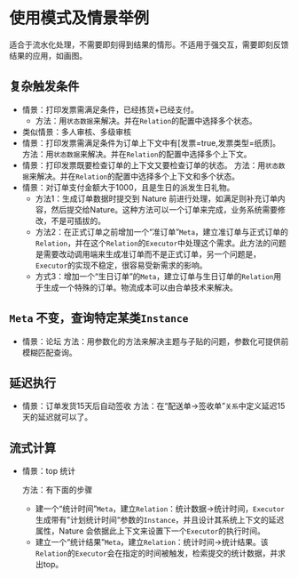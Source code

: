 # 使用模式及情景举例

适合于流水化处理，不需要即刻得到结果的情形。不适用于强交互，需要即刻反馈结果的应用，如画图。

## 复杂触发条件

- 情景：打印发票需满足条件，已经拣货+已经支付。
  - 方法：用`状态数据`来解决。并在`Relation`的配置中选择多个状态。
- 类似情景：多人审核、多级审核
- 情景：打印发票需满足条件为订单上下文中有[发票=true,发票类型=纸质]。
  方法：用`状态数据`来解决。并在`Relation`的配置中选择多个上下文。
- 情景：打印发票既要检查订单的上下文又要检查订单的状态。
  方法：用`状态数据`来解决。并在`Relation`的配置中选择多个上下文和多个状态。
- 情景：对订单支付金额大于1000，且是生日的派发生日礼物。
  - 方法1：生成订单数据时提交到 Nature 前进行处理，如满足则补充订单内容，然后提交给Nature。这种方法可以一个订单来完成，业务系统需要修改，不是可插拔的。
  - 方法2：在正式订单之前增加一个“准订单”`Meta`，建立准订单与正式订单的`Relation`，并在这个`Relation`的`Executor`中处理这个需求。此方法的问题是需要改动调用端来生成准订单而不是正式订单，另一个问题是，`Executor`的实现不稳定，很容易受新需求的影响。
  - 方式3：增加一个“生日订单”的`Meta`，建立订单与生日订单的`Relation`用于生成一个特殊的订单。物流成本可以由合单技术来解决。

## `Meta` 不变，查询特定某类`Instance`

- 情景：论坛
  方法：用参数化的方法来解决主题与子贴的问题，参数化可提供前模糊匹配查询。
  
## 延迟执行

- 情景：订单发货15天后自动签收
  方法：在“配送单->签收单”`关系`中定义延迟15天的延迟就可以了。

## 流式计算

- 情景：top 统计

  方法：有下面的步骤

  - 建一个“统计时间”`Meta`，建立`Relation`：统计数据->统计时间，`Executor`生成带有"计划统计时间“参数的`Instance`，并且设计其系统上下文的延迟属性，Nature 会依据此上下文来设置下一个`Executor`的执行时间。
  - 建立一个“统计结果”`Meta`，建立`Relation`：统计时间->统计结果。该`Relation`的`Executor`会在指定的时间被触发，检索提交的统计数据，并求出top。

